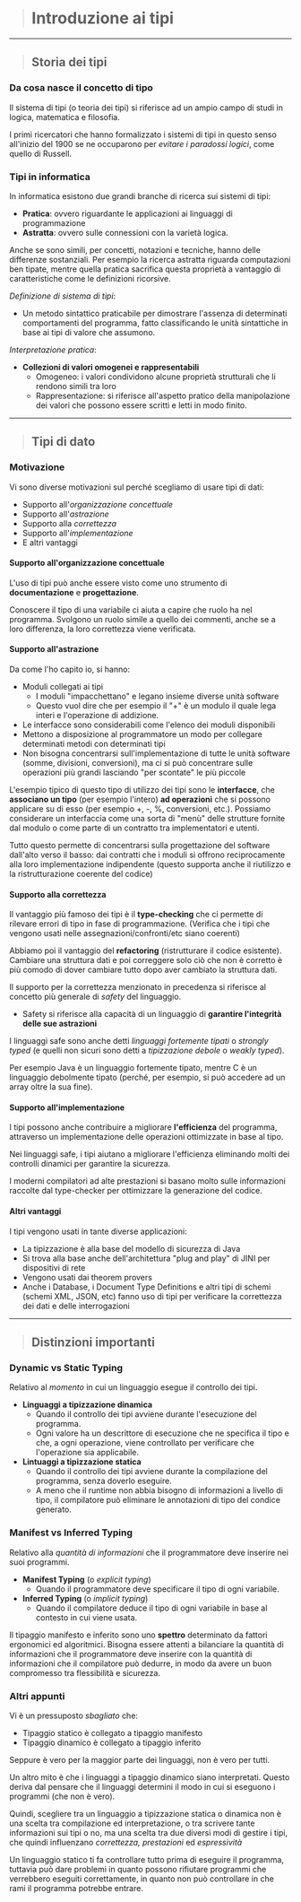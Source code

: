 [//]: # (Date: 2023-04-29 19:00)
[//]: # (Stili di riferimento per il markdown)
<link rel="stylesheet" href="./res/style.css">

> # Introduzione ai tipi

---

> ## Storia dei tipi

###  Da cosa nasce il concetto di tipo

Il sistema di tipi (o teoria dei tipi) si riferisce ad un ampio campo di studi in logica, matematica e filosofia.

I primi ricercatori che hanno formalizzato i sistemi di tipi in questo senso all'inizio del 1900 se ne occuparono per *evitare i paradossi logici*, come quello di Russell.

### Tipi in informatica

In informatica esistono due grandi branche di ricerca sui sistemi di tipi:
- **Pratica**: ovvero riguardante le applicazioni ai linguaggi di programmazione
- **Astratta**: ovvero sulle connessioni con la varietà logica.

Anche se sono simili, per concetti, notazioni e tecniche, hanno delle differenze sostanziali. Per esempio la ricerca astratta riguarda computazioni ben tipate, mentre quella pratica sacrifica questa proprietà a vantaggio di caratteristiche come le definizioni ricorsive.

*Definizione di sistema di tipi*:
- Un metodo sintattico praticabile per dimostrare l'assenza di determinati comportamenti del programma, fatto classificando le unità sintattiche in base ai tipi di valore che assumono.

*Interpretazione pratica*:
- **Collezioni di valori omogenei e rappresentabili**
  - Omogeneo: i valori condividono alcune proprietà strutturali che li rendono simili tra loro
  - Rappresentazione: si riferisce all'aspetto pratico della manipolazione dei valori che possono essere scritti e letti in modo finito.

---

> ## Tipi di dato

### Motivazione

Vi sono diverse motivazioni sul perché scegliamo di usare tipi di dati:
- Supporto all'*organizzazione concettuale*
- Supporto all'*astrazione*
- Supporto alla *correttezza*
- Supporto all'*implementazione*
- E altri vantaggi

#### Supporto all'organizzazione concettuale

L'uso di tipi può anche essere visto come uno strumento di **documentazione** e **progettazione**.

Conoscere il tipo di una variabile ci aiuta a capire che ruolo ha nel programma. Svolgono un ruolo simile a quello dei commenti, anche se a loro differenza, la loro correttezza viene verificata.

#### Supporto all'astrazione

Da come l'ho capito io, si hanno:
- Moduli collegati ai tipi
  - I moduli "impacchettano" e legano insieme diverse unità software 
  - Questo vuol dire che per esempio il "+" è un modulo il quale lega interi e l'operazione di addizione.
- Le interfacce sono considerabili come l'elenco dei moduli disponibili
- Mettono a disposizione al programmatore un modo per collegare determinati metodi con determinati tipi
- Non bisogna concentrarsi sull'implementazione di tutte le unità software (somme, divisioni, conversioni), ma ci si può concentrare sulle operazioni più grandi lasciando "per scontate" le più piccole

L'esempio tipico di questo tipo di utilizzo dei tipi sono le **interfacce**, che **associano un tipo** (per esempio l'intero) **ad operazioni** che si possono applicare su di esso (per esempio +, -, %, conversioni, etc.). Possiamo considerare un interfaccia come una sorta di "menù" delle strutture fornite dal modulo o come parte di un contratto tra implementatori e utenti.

Tutto questo permette di concentrarsi sulla progettazione del software dall'alto verso il basso: dai contratti che i moduli si offrono reciprocamente alla loro implementazione indipendente (questo supporta anche il riutilizzo e la ristrutturazione coerente del codice)

#### Supporto alla correttezza

Il vantaggio più famoso dei tipi è il **type-checking** che ci permette di rilevare errori di tipo in fase di programmazione. (Verifica che i tipi che vengono usati nelle assegnazioni/confronti/etc siano coerenti)

Abbiamo poi il vantaggio del **refactoring** (ristrutturare il codice esistente). Cambiare una struttura dati e poi correggere solo ciò che non è corretto è più comodo di dover cambiare tutto dopo aver cambiato la struttura dati.

Il supporto per la correttezza menzionato in precedenza si riferisce al concetto più generale di *safety* del linguaggio.
- Safety si riferisce alla capacità di un linguaggio di **garantire l'integrità delle sue astrazioni**

I linguaggi safe sono anche detti *linguaggi fortemente tipati* o *strongly typed* (e quelli non sicuri sono detti a *tipizzazione debole* o *weakly typed*).

Per esempio Java è un linguaggio fortemente tipato, mentre C è un linguaggio debolmente tipato (perché, per esempio, si può accedere ad un array oltre la sua fine).

#### Supporto all'implementazione

I tipi possono anche contribuire a migliorare **l'efficienza** del programma, attraverso un implementazione delle operazioni ottimizzate in base al tipo.

Nei linguaggi safe, i tipi aiutano a migliorare l'efficienza eliminando molti dei controlli dinamici per garantire la sicurezza.

I moderni compilatori ad alte prestazioni si basano molto sulle informazioni raccolte dal type-checker per ottimizzare la generazione del codice.

#### Altri vantaggi

I tipi vengono usati in tante diverse applicazioni:
- La tipizzazione è alla base del modello di sicurezza di Java
- Si trova alla base anche dell'architettura "plug and play" di JINI per dispositivi di rete
- Vengono usati dai theorem provers
- Anche i Database, i Document Type Definitions e altri tipi di schemi (schemi XML, JSON, etc) fanno uso di tipi per verificare la correttezza dei dati e delle interrogazioni

---

> ## Distinzioni importanti


### Dynamic vs Static Typing

Relativo al *momento* in cui un linguaggio esegue il controllo dei tipi.

- **Linguaggi a tipizzazione dinamica**
  - Quando il controllo dei tipi avviene durante l'esecuzione del programma.
  - Ogni valore ha un descrittore di esecuzione che ne specifica il tipo e che, a ogni operazione, viene controllato per verificare che l'operazione sia applicabile.
- **Lintuaggi a tipizzazione statica**
  - Quando il controllo dei tipi avviene durante la compilazione del programma, senza doverlo eseguire.
  - A meno che il runtime non abbia bisogno di informazioni a livello di tipo, il compilatore può eliminare le annotazioni di tipo del condice generato.

### Manifest vs Inferred Typing

Relativo alla *quantità di informazioni* che il programmatore deve inserire nei suoi programmi.

- **Manifest Typing** (o *explicit typing*)
  - Quando il programmatore deve specificare il tipo di ogni variabile.
- **Inferred Typing** (o *implicit typing*)
  - Quando il compilatore deduce il tipo di ogni variabile in base al contesto in cui viene usata.

Il tipaggio manifesto e inferito sono uno **spettro** determinato da fattori ergonomici ed algoritmici. Bisogna essere attenti a bilanciare la quantità di informazioni che il programmatore deve inserire con la quantità di informazioni che il compilatore può dedurre, in modo da avere un buon compromesso tra flessibilità e sicurezza.

### Altri appunti

Vi è un pressuposto *sbagliato* che:
- Tipaggio statico è collegato a tipaggio manifesto
- Tipaggio dinamico è collegato a tipaggio inferito

Seppure è vero per la maggior parte dei linguaggi, non è vero per tutti.

Un altro mito è che i linguaggi a tipaggio dinamico siano interpretati. Questo deriva dal pensare che il linguaggi determini il modo in cui si eseguono i programmi (che non è vero).

Quindi, scegliere tra un linguaggio a tipizzazione statica o dinamica non è una scelta tra compilazione ed interpretazione, o tra scrivere tante informazioni sui tipi o no, ma una scelta tra due diversi modi di gestire i tipi, che quindi influenzano *correttezza, prestazioni* ed *espressività*

Un linguaggio statico ti fa controllare tutto prima di eseguire il programma, tuttavia può dare problemi in quanto possono rifiutare programmi che verrebbero eseguiti correttamente, in quanto non può controllare in che rami il programma potrebbe entrare.